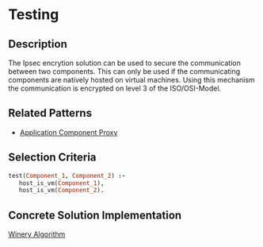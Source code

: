 # Testing

## Description
The Ipsec encrytion solution can be used to secure the communication between two components.
This can only be used if the communicating components are natively hosted on virtual machines.
Using this mechanism the communication is encrypted on level 3 of the ISO/OSI-Model.

## Related Patterns

* [Application Component Proxy](../pattern_prologfiles/ApplicationComponentProxy.md)

## Selection Criteria

```prolog
test(Component_1, Component_2) :-
   host_is_vm(Component_1),
   host_is_vm(Component_2).
```

## Concrete Solution Implementation

[Winery Algorithm](https://github.com/eclipse/winery)
